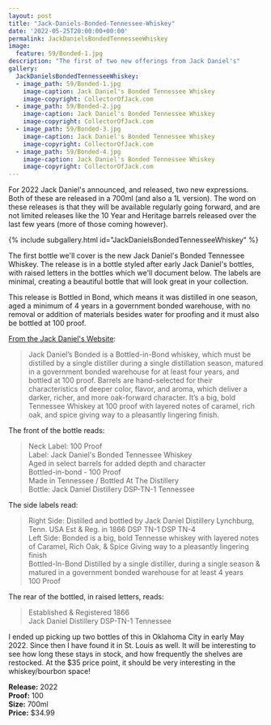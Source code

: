 ```yaml
---
layout: post
title: "Jack-Daniels-Bonded-Tennessee-Whiskey"
date: '2022-05-25T20:00:00+00:00'
permalink: JackDanielsBondedTennesseeWhiskey
image:
  feature: 59/Bonded-1.jpg
description: "The first of two new offerings from Jack Daniel's"
gallery:
  JackDanielsBondedTennesseeWhiskey:
  - image_path: 59/Bonded-1.jpg
    image-caption: Jack Daniel's Bonded Tennessee Whiskey
    image-copyright: CollectorOfJack.com
  - image_path: 59/Bonded-2.jpg
    image-caption: Jack Daniel's Bonded Tennessee Whiskey
    image-copyright: CollectorOfJack.com
  - image_path: 59/Bonded-3.jpg
    image-caption: Jack Daniel's Bonded Tennessee Whiskey
    image-copyright: CollectorOfJack.com
  - image_path: 59/Bonded-4.jpg
    image-caption: Jack Daniel's Bonded Tennessee Whiskey
    image-copyright: CollectorOfJack.com
---
```

For 2022 Jack Daniel's announced, and released, two new expressions. Both of these are released in a 700ml (and also a 1L version). The word on these releases is that they will be available regularly going forward, and are not limited releases like the 10 Year and Heritage barrels released over the last few years (more of those coming however).

{% include subgallery.html id="JackDanielsBondedTennesseeWhiskey" %}

The first bottle we'll cover is the new Jack Daniel's Bonded Tennessee Whiskey. The release is in a bottle styled after early Jack Daniel's bottles, with raised letters in the bottles which we'll document below. The labels are minimal, creating a beautiful bottle that will look great in your collection.

This release is Bottled in Bond, which means it was distilled in one season, aged a minimum of 4 years in a government bonded warehouse, with no removal or addition of materials besides water for proofing and it must also be bottled at 100 proof.

[From the Jack Daniel's Website](https://www.jackdaniels.com/en-us/whiskey/bonded-experience):
> Jack Daniel’s Bonded is a Bottled-in-Bond whiskey, which must be distilled by a single distiller during a single distillation season, matured in a government bonded warehouse for at least four years, and bottled at 100 proof.  Barrels are hand-selected for their characteristics of deeper color, flavor, and aroma, which deliver a darker, richer, and more oak-forward character. It’s a big, bold Tennessee Whiskey at 100 proof with layered notes of caramel, rich oak, and spice giving way to a pleasantly lingering finish.

The front of the bottle reads:
> Neck Label: 100 Proof  
> Label: Jack Daniel's Bonded Tennessee Whiskey  
> Aged in select barrels for added depth and character  
> Bottled-in-bond - 100 Proof  
> Made in Tennessee / Bottled At The Distillery  
> Bottle: Jack Daniel Distillery DSP-TN-1 Tennessee  

The side labels read:
> Right Side: Distilled and bottled by Jack Daniel Distillery Lynchburg, Tenn. USA
Est & Reg. in 1866 DSP TN-1 DSP TN-4  
> Left Side: Bonded is a big, bold Tennesse whiskey with layered notes of Caramel, Rich Oak, & Spice Giving way to a pleasantly lingering finish  
> Bottled-In-Bond Distilled by a single distiller, during a single season & matured in a government bonded warehouse for at least 4 years  
> 100 Proof  

The rear of the bottled, in raised letters, reads:
> Established & Registered 1866  
> Jack Daniel Distillery DSP-TN-1 Tennessee  

I ended up picking up two bottles of this in Oklahoma City in early May 2022. Since then I have found it in St. Louis as well. It will be interesting to see how long these stays in stock, and how frequently the shelves are restocked. At the $35 price point, it should be very interesting in the whiskey/bourbon space!

**Release:** 2022  
**Proof:** 100  
**Size:** 700ml  
**Price:** $34.99  

